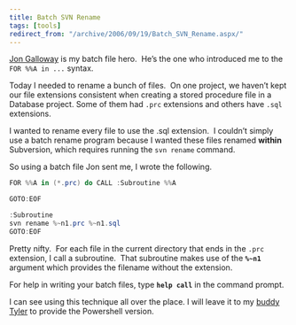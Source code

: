 ```yaml
---
title: Batch SVN Rename
tags: [tools]
redirect_from: "/archive/2006/09/19/Batch_SVN_Rename.aspx/"
---
```


[Jon Galloway](http://weblogs.asp.net/jgalloway/) is my batch file
hero.  He’s the one who introduced me to the `FOR %%A in ...` syntax.

Today I needed to rename a bunch of files.  On one project, we haven’t
kept our file extensions consistent when creating a stored procedure
file in a Database project. Some of them had `.prc` extensions and
others have `.sql` extensions.

I wanted to rename every file to use the .sql extension.  I couldn’t
simply use a batch rename program because I wanted these files renamed
**within** Subversion, which requires running the `svn rename` command.

So using a batch file Jon sent me, I wrote the following.

```csharp
FOR %%A in (*.prc) do CALL :Subroutine %%A

GOTO:EOF

:Subroutine
svn rename %~n1.prc %~n1.sql
GOTO:EOF
```

Pretty nifty.  For each file in the current directory that ends in the
`.prc` extension, I call a subroutine.  That subroutine makes use of the
**`%~n1`** argument which provides the filename without the extension.

For help in writing your batch files, type **`help call`** in the
command prompt.

I can see using this technique all over the place. I will leave it to my
[buddy
Tyler](http://selectsoftwarethoughtsfromtyler.blogspot.com/2006/09/anatomy-of-powershell-script.html)
to provide the Powershell version.

